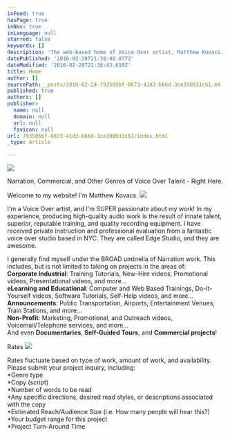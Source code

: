 ```yaml
---
inFeed: true
hasPage: true
inNav: true
inLanguage: null
starred: false
keywords: []
description: 'The web-based home of Voice Over artist, Matthew Kovacs. '
datePublished: '2016-02-28T21:38:48.877Z'
dateModified: '2016-02-28T21:38:43.610Z'
title: Home
author: []
sourcePath: _posts/2016-02-24-793505bf-0873-41d3-b66d-3ce398931c61.md
published: true
authors: []
publisher:
  name: null
  domain: null
  url: null
  favicon: null
url: 793505bf-0873-41d3-b66d-3ce398931c61/index.html
_type: Article

---
```

![](https://the-grid-user-content.s3-us-west-2.amazonaws.com/192321a6-7e83-4703-bc14-7c7ea505fb4d.jpg)

Narration, Commercial, and Other Genres of Voice Over Talent - Right Here.

Welcome to my website! I'm Matthew Kovacs.
![](https://s3-us-west-2.amazonaws.com/the-grid-img/p/5a75e2f7133f9d724a343fd3865c999927ae8b98.jpg)

I'm a Voice Over artist, and I'm SUPER passionate about my
work! In my experience, producing high-quality audio work is the result of
innate talent, superior, reputable training, and quality recording equipment. I have received
private instruction and professional evaluation from a fantastic voice over
studio based in NYC. They are called Edge Studio, and they are awesome. 

I generally find myself under the BROAD umbrella of Narration work. This includes, but is not limited to taking on projects in the areas of:  
**Corporate Industrial**: Training Tutorials, New-Hire videos, Promotional videos, Presentational videos, and more...  
**eLearning and Educational**: Computer and Web Based Trainings, Do-It-Yourself videos, Software Tutorials, Self-Help videos, and more...  
**Announcements**: Public Transportation, Airports, Entertainment Venues, Train Stations, and more...  
**Non-Profit**: Marketing, Promotional, and Outreach videos, Voicemail/Telephone services, and more...  
And even **Documentaries**, **Self-Guided Tours**, and **Commercial projects**!

Rates
![](https://the-grid-user-content.s3-us-west-2.amazonaws.com/948ddd70-7447-48ba-879c-dbbba0c16ca1.jpg)

Rates fluctuate based on type of work, amount of work, and availability. Please submit your project inquiry, including:  
\*Genre type  
\*Copy (script)  
\*Number of words to be read  
\*Any specific directions, desired read styles, or descriptions associated with the copy  
\*Estimated Reach/Audience Size (i.e. How many people will hear this?)  
\*Your budget range for this project  
\*Project Turn-Around Time